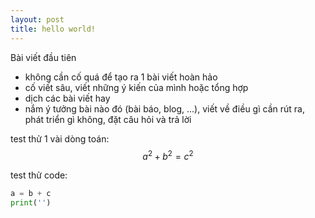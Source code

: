 ```yaml
---
layout: post
title: hello world!
---
```


Bài viết đầu tiên   
+ không cần cố quá để tạo ra 1 bài viết hoàn hảo
+ cố viết sâu, viết những ý kiến của mình hoặc tổng hợp  
+ dịch các bài viết hay   
+ nắm ý tưởng bài nào đó (bài báo, blog, ...), viết về điều gì cần rút ra, phát triển gì không, đặt câu hỏi và trả lời   

test thử 1 vài dòng toán:   
$$ a^2 + b^2 = c^2 $$

test thử code:
```python
a = b + c
print('')
```
